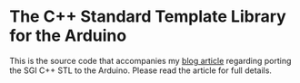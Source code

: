 # The C++ Standard Template Library for the Arduino

This is the source code that accompanies my [blog article](http://andybrown.me.uk/2011/01/15/the-standard-template-library-stl-for-avr-with-c-streams/) regarding porting the SGI C++ STL to the Arduino. Please read the article for full details.
